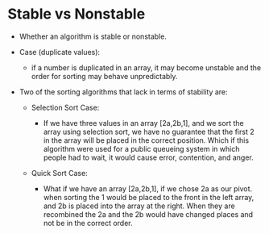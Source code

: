 
# Stable vs Nonstable
 - Whether an algorithm is stable or nonstable.

 - Case (duplicate values):
    - if a number is duplicated in an array, it may become unstable and the 
      order for sorting may behave unpredictably.

 - Two of the sorting algorithms that lack in terms of stability are:
    - Selection Sort Case:
        - If we have three values in an array [2a,2b,1],
          and we sort the array using selection sort,
          we have no guarantee that the first 2 in the array will be placed
          in the correct position. Which if this algorithm were used for
          a public queueing system in which people had to wait, it would cause error,
          contention, and anger.

    - Quick Sort Case:
        - What if we have an array [2a,2b,1], if we chose 2a as our pivot.
          when sorting the 1 would be placed to the front in the left array,
          and 2b is placed into the array at the right. When they are recombined the 
          2a and the 2b would have changed places and not be in the correct order.
